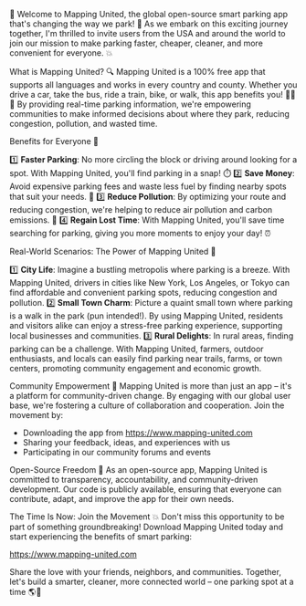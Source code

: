 🎉 Welcome to Mapping United, the global open-source smart parking app that's changing the way we park! 🚗 As we embark on this exciting journey together, I'm thrilled to invite users from the USA and around the world to join our mission to make parking faster, cheaper, cleaner, and more convenient for everyone. 💥

What is Mapping United? 🔍
Mapping United is a 100% free app that supports all languages and works in every country and county. Whether you drive a car, take the bus, ride a train, bike, or walk, this app benefits you! 🚌🚂💨 By providing real-time parking information, we're empowering communities to make informed decisions about where they park, reducing congestion, pollution, and wasted time.

Benefits for Everyone 💸

1️⃣ **Faster Parking**: No more circling the block or driving around looking for a spot. With Mapping United, you'll find parking in a snap! ⏱️
2️⃣ **Save Money**: Avoid expensive parking fees and waste less fuel by finding nearby spots that suit your needs. 💸
3️⃣ **Reduce Pollution**: By optimizing your route and reducing congestion, we're helping to reduce air pollution and carbon emissions. 🌿
4️⃣ **Regain Lost Time**: With Mapping United, you'll save time searching for parking, giving you more moments to enjoy your day! ⏰

Real-World Scenarios: The Power of Mapping United 💪

1️⃣ **City Life**: Imagine a bustling metropolis where parking is a breeze. With Mapping United, drivers in cities like New York, Los Angeles, or Tokyo can find affordable and convenient parking spots, reducing congestion and pollution.
2️⃣ **Small Town Charm**: Picture a quaint small town where parking is a walk in the park (pun intended!). By using Mapping United, residents and visitors alike can enjoy a stress-free parking experience, supporting local businesses and communities.
3️⃣ **Rural Delights**: In rural areas, finding parking can be a challenge. With Mapping United, farmers, outdoor enthusiasts, and locals can easily find parking near trails, farms, or town centers, promoting community engagement and economic growth.

Community Empowerment 🌟
Mapping United is more than just an app – it's a platform for community-driven change. By engaging with our global user base, we're fostering a culture of collaboration and cooperation. Join the movement by:

* Downloading the app from https://www.mapping-united.com
* Sharing your feedback, ideas, and experiences with us
* Participating in our community forums and events

Open-Source Freedom 🚀
As an open-source app, Mapping United is committed to transparency, accountability, and community-driven development. Our code is publicly available, ensuring that everyone can contribute, adapt, and improve the app for their own needs.

The Time Is Now: Join the Movement 💥
Don't miss this opportunity to be part of something groundbreaking! Download Mapping United today and start experiencing the benefits of smart parking:

https://www.mapping-united.com

Share the love with your friends, neighbors, and communities. Together, let's build a smarter, cleaner, more connected world – one parking spot at a time 🌎💪